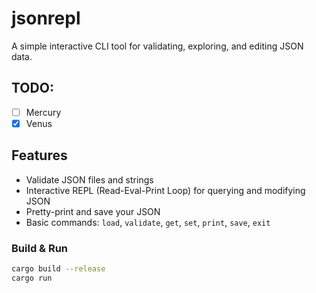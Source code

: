 # jsonrepl

A simple interactive CLI tool for validating, exploring, and editing JSON data.

## TODO:

- [ ] Mercury
- [x] Venus

## Features

- Validate JSON files and strings
- Interactive REPL (Read-Eval-Print Loop) for querying and modifying JSON
- Pretty-print and save your JSON
- Basic commands: `load`, `validate`, `get`, `set`, `print`, `save`, `exit`

### Build & Run

```sh
cargo build --release
cargo run
```
